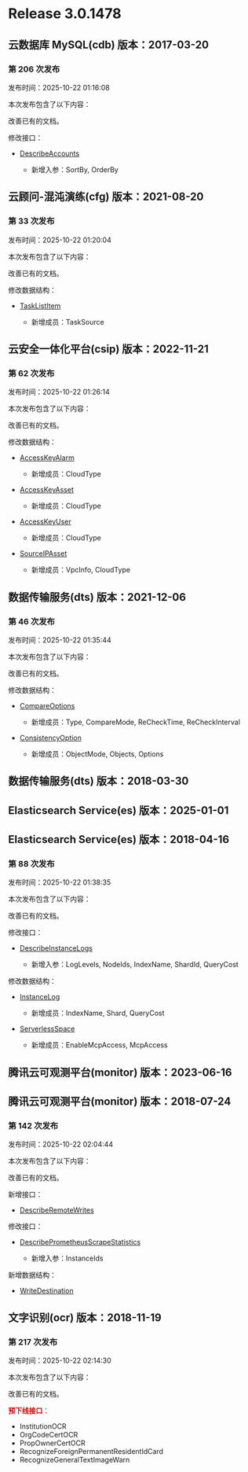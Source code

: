 # Release 3.0.1478

## 云数据库 MySQL(cdb) 版本：2017-03-20

### 第 206 次发布

发布时间：2025-10-22 01:16:08

本次发布包含了以下内容：

改善已有的文档。

修改接口：

* [DescribeAccounts](https://cloud.tencent.com/document/api/236/17499)

	* 新增入参：SortBy, OrderBy




## 云顾问-混沌演练(cfg) 版本：2021-08-20

### 第 33 次发布

发布时间：2025-10-22 01:20:04

本次发布包含了以下内容：

改善已有的文档。

修改数据结构：

* [TaskListItem](https://cloud.tencent.com/document/api/1500/71784#TaskListItem)

	* 新增成员：TaskSource




## 云安全一体化平台(csip) 版本：2022-11-21

### 第 62 次发布

发布时间：2025-10-22 01:26:14

本次发布包含了以下内容：

改善已有的文档。

修改数据结构：

* [AccessKeyAlarm](https://cloud.tencent.com/document/api/664/90825#AccessKeyAlarm)

	* 新增成员：CloudType

* [AccessKeyAsset](https://cloud.tencent.com/document/api/664/90825#AccessKeyAsset)

	* 新增成员：CloudType

* [AccessKeyUser](https://cloud.tencent.com/document/api/664/90825#AccessKeyUser)

	* 新增成员：CloudType

* [SourceIPAsset](https://cloud.tencent.com/document/api/664/90825#SourceIPAsset)

	* 新增成员：VpcInfo, CloudType




## 数据传输服务(dts) 版本：2021-12-06

### 第 46 次发布

发布时间：2025-10-22 01:35:44

本次发布包含了以下内容：

改善已有的文档。

修改数据结构：

* [CompareOptions](https://cloud.tencent.com/document/api/571/82108#CompareOptions)

	* 新增成员：Type, CompareMode, ReCheckTime, ReCheckInterval

* [ConsistencyOption](https://cloud.tencent.com/document/api/571/82108#ConsistencyOption)

	* 新增成员：ObjectMode, Objects, Options




## 数据传输服务(dts) 版本：2018-03-30



## Elasticsearch Service(es) 版本：2025-01-01



## Elasticsearch Service(es) 版本：2018-04-16

### 第 88 次发布

发布时间：2025-10-22 01:38:35

本次发布包含了以下内容：

改善已有的文档。

修改接口：

* [DescribeInstanceLogs](https://cloud.tencent.com/document/api/845/33760)

	* 新增入参：LogLevels, NodeIds, IndexName, ShardId, QueryCost


修改数据结构：

* [InstanceLog](https://cloud.tencent.com/document/api/845/30634#InstanceLog)

	* 新增成员：IndexName, Shard, QueryCost

* [ServerlessSpace](https://cloud.tencent.com/document/api/845/30634#ServerlessSpace)

	* 新增成员：EnableMcpAccess, McpAccess




## 腾讯云可观测平台(monitor) 版本：2023-06-16



## 腾讯云可观测平台(monitor) 版本：2018-07-24

### 第 142 次发布

发布时间：2025-10-22 02:04:44

本次发布包含了以下内容：

改善已有的文档。

新增接口：

* [DescribeRemoteWrites](https://cloud.tencent.com/document/api/248/124448)

修改接口：

* [DescribePrometheusScrapeStatistics](https://cloud.tencent.com/document/api/248/124007)

	* 新增入参：InstanceIds


新增数据结构：

* [WriteDestination](https://cloud.tencent.com/document/api/248/30354#WriteDestination)



## 文字识别(ocr) 版本：2018-11-19

### 第 217 次发布

发布时间：2025-10-22 02:14:30

本次发布包含了以下内容：

改善已有的文档。

<font color="#dd0000">**预下线接口**：</font>

* InstitutionOCR
* OrgCodeCertOCR
* PropOwnerCertOCR
* RecognizeForeignPermanentResidentIdCard
* RecognizeGeneralTextImageWarn



